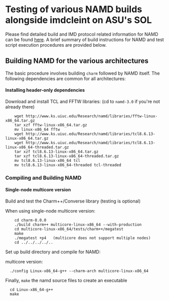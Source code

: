 # Testing of various NAMD builds alongside imdcleint on ASU's SOL

Please find detailed build and IMD protocol related information for NAMD can be found [here](https://github.com/amruthesht/namd-3.0/blob/IMDv3-staging/IMDv3-dev.md). A brief summary of build instructions for NAMD and test script execution procedures are provided below.

## Building NAMD for the various architectures

The basic procedure involves building `charm` followed by NAMD itself. The following dependencies are common for all architectures:

#### Installing header-only dependencies

Download and install TCL and FFTW libraries:
  (cd to `namd-3.0` if you're not already there)
```
    wget http://www.ks.uiuc.edu/Research/namd/libraries/fftw-linux-x86_64.tar.gz
    tar xzf fftw-linux-x86_64.tar.gz
    mv linux-x86_64 fftw
    wget http://www.ks.uiuc.edu/Research/namd/libraries/tcl8.6.13-linux-x86_64.tar.gz
    wget http://www.ks.uiuc.edu/Research/namd/libraries/tcl8.6.13-linux-x86_64-threaded.tar.gz
    tar xzf tcl8.6.13-linux-x86_64.tar.gz
    tar xzf tcl8.6.13-linux-x86_64-threaded.tar.gz
    mv tcl8.6.13-linux-x86_64 tcl
    mv tcl8.6.13-linux-x86_64-threaded tcl-threaded
```

### Compiling and Building NAMD
#### Single-node multicore version
Build and test the Charm++/Converse library (testing is optional)

When using single-node multicore version:
```
    cd charm-8.0.0
    ./build charm++ multicore-linux-x86_64 --with-production
    cd multicore-linux-x86_64/tests/charm++/megatest
    make
    ./megatest +p4   (multicore does not support multiple nodes)
    cd ../../../../..
```

Set up build directory and compile for NAMD:

multicore version:
```
  ./config Linux-x86_64-g++ --charm-arch multicore-linux-x86_64
```

Finally, `make` the namd source files to create an executable

```
  cd Linux-x86_64-g++
  make  
```